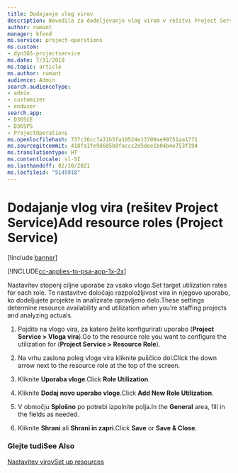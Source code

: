 ```yaml
---
title: Dodajanje vlog virov
description: Navodila za dodeljevanje vlog virom v rešitvi Project Service
author: rumant
manager: kfend
ms.service: project-operations
ms.custom:
- dyn365-projectservice
ms.date: 7/31/2018
ms.topic: article
ms.author: rumant
audience: Admin
search.audienceType:
- admin
- customizer
- enduser
search.app:
- D365CE
- D365PS
- ProjectOperations
ms.openlocfilehash: 737c36cc7a31b5fa10524e13709ae99751aa1771
ms.sourcegitcommit: 418fa1fe9d605b8faccc2d5dee1b04b4e753f194
ms.translationtype: HT
ms.contentlocale: sl-SI
ms.lasthandoff: 02/10/2021
ms.locfileid: "5145918"
---
```

# <a name="add-resource-roles-project-service"></a><span data-ttu-id="ec85a-103">Dodajanje vlog vira (rešitev Project Service)</span><span class="sxs-lookup"><span data-stu-id="ec85a-103">Add resource roles (Project Service)</span></span>

[!include [banner](../includes/psa-now-project-operations.md)]

[!INCLUDE[cc-applies-to-psa-app-1x-2x](../includes/cc-applies-to-psa-app-1x-2x.md)]

<span data-ttu-id="ec85a-104">Nastavitev stopenj ciljne uporabe za vsako vlogo.</span><span class="sxs-lookup"><span data-stu-id="ec85a-104">Set target utilization rates for each role.</span></span> <span data-ttu-id="ec85a-105">Te nastavitve določajo razpoložljivost vira in njegovo uporabo, ko dodeljujete projekte in analizirate opravljeno delo.</span><span class="sxs-lookup"><span data-stu-id="ec85a-105">These settings determine resource availability and utilization when you’re staffing projects and analyzing actuals.</span></span>  
  
1.  <span data-ttu-id="ec85a-106">Pojdite na vlogo vira, za katero želite konfigurirati uporabo (**Project Service > Vloga vira**).</span><span class="sxs-lookup"><span data-stu-id="ec85a-106">Go to the resource role you want to configure the utilization for (**Project Service > Resource Role**).</span></span>  
  
2.  <span data-ttu-id="ec85a-107">Na vrhu zaslona poleg vloge vira kliknite puščico dol.</span><span class="sxs-lookup"><span data-stu-id="ec85a-107">Click the down arrow next to the resource role at the top of the screen.</span></span>  
  
3.  <span data-ttu-id="ec85a-108">Kliknite **Uporaba vloge**.</span><span class="sxs-lookup"><span data-stu-id="ec85a-108">Click **Role Utilization**.</span></span>  
  
4.  <span data-ttu-id="ec85a-109">Kliknite **Dodaj novo uporabo vloge**.</span><span class="sxs-lookup"><span data-stu-id="ec85a-109">Click **Add New Role Utilization**.</span></span>  
  
5.  <span data-ttu-id="ec85a-110">V območju **Splošno** po potrebi izpolnite polja.</span><span class="sxs-lookup"><span data-stu-id="ec85a-110">In the **General** area, fill in the fields as needed.</span></span>  
  
6.  <span data-ttu-id="ec85a-111">Kliknite **Shrani** ali **Shrani in zapri**.</span><span class="sxs-lookup"><span data-stu-id="ec85a-111">Click **Save** or **Save & Close**.</span></span>  
  
### <a name="see-also"></a><span data-ttu-id="ec85a-112">Glejte tudi</span><span class="sxs-lookup"><span data-stu-id="ec85a-112">See Also</span></span>  
 [<span data-ttu-id="ec85a-113">Nastavitev virov</span><span class="sxs-lookup"><span data-stu-id="ec85a-113">Set up resources</span></span>](../psa/set-up-resources.md)
